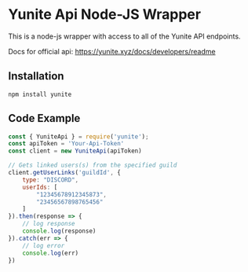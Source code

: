 # Yunite Api Node-JS Wrapper
This is a node-js wrapper with access to all of the Yunite API endpoints.

Docs for official api: https://yunite.xyz/docs/developers/readme

## Installation
```npm install yunite```

## Code Example
```js
const { YuniteApi } = require('yunite');
const apiToken = 'Your-Api-Token'
const client = new YuniteApi(apiToken)

// Gets linked users(s) from the specified guild
client.getUserLinks('guildId', {
    type: "DISCORD",
    userIds: [
        "12345678912345873",
        "23456567898765456"
    ]
}).then(response => {
    // log response
    console.log(response)
}).catch(err => {
    // log error
    console.log(err)
})
```